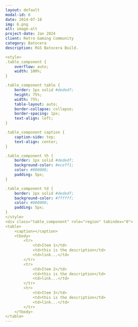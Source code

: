 ```yaml
---
layout: default
modal-id: 6
date: 2014-07-18
img: 6.png
alt: image-alt
project-date: Jan 2024
client: Retro Gaming Community
category: Batocera
description: RGS Batocera Build.

<style>
.table_component {
    overflow: auto;
    width: 100%;
}

.table_component table {
    border: 1px solid #dededf;
    height: 75%;
    width: 75%;
    table-layout: auto;
    border-collapse: collapse;
    border-spacing: 1px;
    text-align: left;
}

.table_component caption {
    caption-side: top;
    text-align: center;
}

.table_component th {
    border: 1px solid #dededf;
    background-color: #eceff1;
    color: #000000;
    padding: 5px;
}

.table_component td {
    border: 1px solid #dededf;
    background-color: #ffffff;
    color: #000000;
    padding: 5px;
}
</style>
<div class="table_component" role="region" tabindex="0">
<table>
    <caption></caption>
    <tbody>
        <tr>
            <td>Item 1</td>
            <td>this is the description</td>
            <td>link...</td>
        </tr>
        <tr>
            <td>Item 2</td>
            <td>this is the description</td>
            <td>link...</td>
        </tr>
        <tr>
            <td>Item 3</td>
            <td>this is the description</td>
            <td>link...</td>
        </tr>
    </tbody>
</table>
---
```

